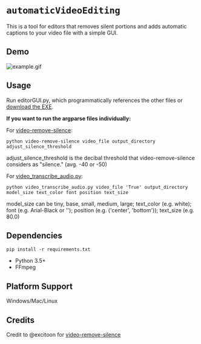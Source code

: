 # `automaticVideoEditing`

This is a tool for editors that removes silent portions and adds automatic captions to your video file with a simple GUI.

## Demo
![example.gif]()

## Usage

Run editorGUI.py, which programmatically references the other files or [download the EXE](https://github.com/Noah-Grimaldi/automatic-video-editing/releases/download/pyinstaller/automatic-video-editing.exe).

**If you want to run the argparse files individually:**

For [video-remove-silence](video-remove-silence): 

```
python video-remove-silence video_file output_directory adjust_silence_threshold
```

adjust_silence_threshold is the decibal threshold that video-remove-silence considers as "silence." (avg. -40 or -50)

For [video_transcribe_audio.py](video_transcribe_audio.py): 

```
python video_transcribe_audio.py video_file 'True' output_directory model_size text_color font position text_size
```

model_size can be tiny, base, small, medium, large; text_color (e.g. white); font (e.g. Arial-Black or ''); position (e.g. ('center', 'bottom')); text_size (e.g. 80.0)

## Dependencies
`pip install -r requirements.txt`
- Python 3.5+
- FFmpeg

## Platform Support 
Windows/Mac/Linux

## Credits
Credit to @excitoon for [video-remove-silence](https://github.com/excitoon/video-remove-silence)
